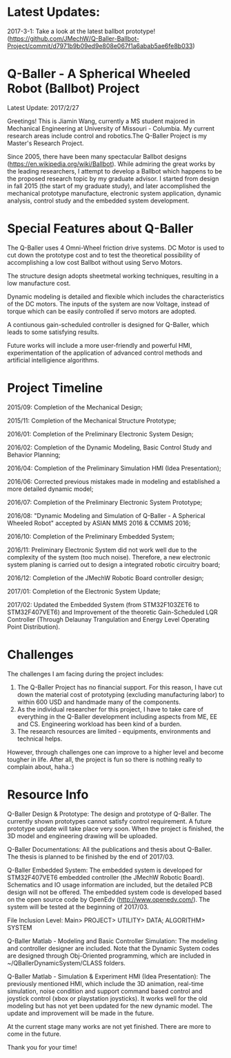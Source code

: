 # Latest Updates:
2017-3-1: Take a look at the latest ballbot prototype! (https://github.com/JMechW/Q-Baller-Ballbot-Project/commit/d7971b9b09ed9e808e067f1a6abab5ae6fe8b033)

# Q-Baller - A Spherical Wheeled Robot (Ballbot) Project
Latest Update: 2017/2/27

Greetings! This is Jiamin Wang, currently a MS student majored in Mechanical Engineering at University of Missouri - Columbia. My current research areas include control and robotics.The Q-Baller Project is my Master's Research Project.

Since 2005, there have been many spectacular Ballbot designs (https://en.wikipedia.org/wiki/Ballbot). While admiring the great works by the leading researchers, I attempt to develop a Ballbot which happens to be the proposed research topic by my graduate advisor. I started from design in fall 2015 (the start of my graduate study), and later accomplished the mechanical prototype manufacture, electronic system application, dynamic analysis, control study and the embedded system development.

# Special Features about Q-Baller
The Q-Baller uses 4 Omni-Wheel friction drive systems. DC Motor is used to cut down the prototype cost and to test the theoretical possibility of accomplishing a low cost Ballbot without using Servo Motors.

The structure design adopts sheetmetal working techniques, resulting in a low manufacture cost.

Dynamic modeling is detailed and flexible which includes the characteristics of the DC motors. The inputs of the system are now Voltage, instead of torque which can be easily controlled if servo motors are adopted.

A contiunous gain-scheduled controller is designed for Q-Baller, which leads to some satisfying results.

Future works will include a more user-friendly and powerful HMI, experimentation of the application of advanced control methods and artificial intelligience algorithms.

# Project Timeline
2015/09: Completion of the Mechanical Design;

2015/11: Completion of the Mechanical Structure Prototype;

2016/01: Completion of the Preliminary Electronic System Design;

2016/02: Completion of the Dynamic Modeling, Basic Control Study and Behavior Planning;

2016/04: Completion of the Preliminary Simulation HMI (Idea Presentation);

2016/06: Corrected previous mistakes made in modeling and established a more detailed dynamic model;

2016/07: Completion of the Preliminary Electronic System Prototype;

2016/08: "Dynamic Modeling and Simulation of Q-Baller - A Spherical Wheeled Robot" accepted by ASIAN MMS 2016 & CCMMS 2016;

2016/10: Completion of the Preliminary Embedded System;

2016/11: Preliminary Electronic System did not work well due to the complexity of the system (too much noise). Therefore, a new electronic system planing is carried out to design a integrated robotic circuitry board;

2016/12: Completion of the JMechW Robotic Board controller design;

2017/01: Completion of the Electronic System Update;

2017/02: Updated the Embedded System (from STM32F103ZET6 to STM32F407VET6) and Improvement of the theoretic Gain-Scheduled LQR Controller (Through Delaunay Trangulation and Energy Level Operating Point Distribution).

# Challenges
The challenges I am facing during the project includes:

1. The Q-Baller Project has no financial support. For this reason, I have cut down the material cost of prototyping (excluding manufacturing labor) to within 600 USD and handmade many of the components.
2. As the individual researcher for this project, I have to take care of everything in the Q-Baller development including aspects from ME, EE and CS. Engineering workload has been kind of a burden.
3. The research resources are limited - equipments, environments and technical helps.

However, through challenges one can improve to a higher level and become tougher in life. After all, the project is fun so there is nothing really to complain about, haha.:)

# Resource Info

Q-Baller Design & Prototype:    The design and prototype of Q-Baller. The currently shown prototypes cannot satisfy control requirement. A future prototype update will take place very soon. When the project is finished, the 3D model and engineering drawing will be uploaded.

Q-Baller Documentations:    All the publications and thesis about Q-Baller. The thesis is planned to be finished by the end of 2017/03.

Q-Baller Embedded System:     The embedded system is developed for STM32F407VET6 embedded controller (the JMechW Robotic Board). Schematics and IO usage information are included, but the detailed PCB design will not be offered. The embedded system code is developed based on the open source code by OpenEdv (http://www.openedv.com/). The system will be tested at the beginning of 2017/03.

File Inclusion Level: Main>
                         PROJECT>
                                 UTILITY>
                                         DATA;
                                         ALGORITHM>
                                                   SYSTEM

Q-Baller Matlab - Modeling and Basic Controller Simulation:     The modeling and controller designer are included. Note that the Dynamic  System codes are designed through Obj-Oriented programming, which are included in ~/QBallerDynamicSystem/CLASS folders.

Q-Baller Matlab - Simulation & Experiment HMI (Idea Presentation):    The previously mentioned HMI, which include the 3D animation, real-time simulation, noise condition and support command based control and joystick control (xbox or playstation joysticks). It works well for the old modeling but has not yet been updated for the new dynamic model. The update and improvement will be made in the future.

At the current stage many works are not yet finished. There are more to come in the future.

Thank you for your time!






